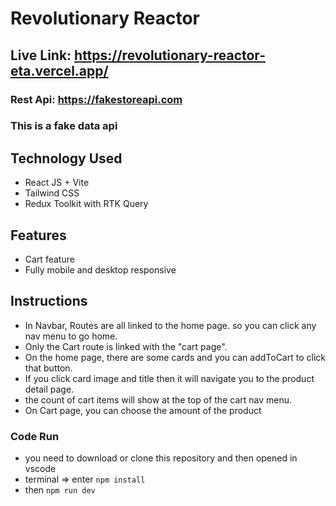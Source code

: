 # Revolutionary Reactor

## Live Link: https://revolutionary-reactor-eta.vercel.app/

### Rest Api: https://fakestoreapi.com
### This is a fake data api


## Technology Used
- React JS + Vite
- Tailwind CSS
- Redux Toolkit with RTK Query


## Features
- Cart feature
- Fully mobile and desktop responsive

## Instructions
- In Navbar, Routes are all linked to the home page. so you can click any nav menu to go home.
- Only the Cart route is linked with the "cart page".
- On the home page, there are some cards and you can addToCart to click that button.
- If you click card image and title then it will navigate you to the product detail page.
- the count of cart items will show at the top of the cart nav menu.
- On Cart page, you can choose the amount of the product


### Code Run
- you need to download or clone this repository and then opened in vscode
- terminal => enter `npm install`
- then `npm run dev`
